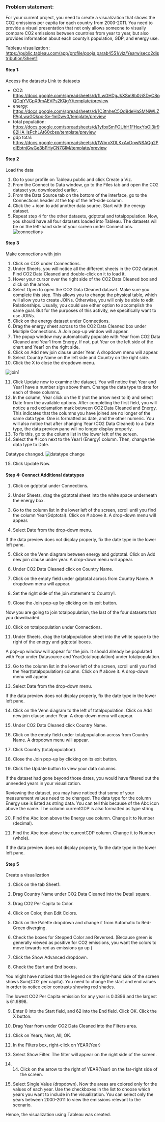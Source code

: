 ### Problem statement: 
For your current project, you need to create a visualization that shows the CO2 emissions per capita for each country from 2000-2011. You need to provide a visual presentation that not only allows someone to visually compare CO2 emissions between countries from year to year, but also provides information about each county’s population, GDP, and energy use. 

Tableau visualization : https://public.tableau.com/app/profile/pooja.parab4551/viz/Yearwiseco2distribution/Sheet1

#### Step 1:
Access the datasets
Link to datasets
- CO2: https://docs.google.com/spreadsheets/d/1LwGHDgJkXSm8b0ziSDyC8pQGqjYVGpX9mAEVPs2KQgY/template/preview
- energy: https://docs.google.com/spreadsheets/d/1C3tnheC5Qd8deHaSMNjWLZPApLwaGQkpx-Sv-1mDwv0/template/preview
- total population: https://docs.google.com/spreadsheets/d/1yfbxSmFOUhH1FHoxYpOl3ir982HA_lsPchLAt60xbss/template/preview
- gdp total: https://docs.google.com/spreadsheets/d/1WbrxXDLKxAxDpwNSAQg2PdIEbtnjGwGe3bPHyCN7GlM/template/preview


#### Step 2
Load the data
1. Go to your profile on Tableau public and click Create a Viz.
2. From the Connect to Data window, go to the Files tab and open the CO2 dataset you downloaded earlier.
3. From the Data Source tab on the bottom of the interface, go to the Connections header at the top of the left-side column.
4. Click the + icon to add another data source. Start with the energy dataset.
5. Repeat step 4 for the other datasets, gdptotal and totalpopulation.
Now, you should have all four datasets loaded into Tableau. The datasets will be on the left-hand side of your screen under Connections.
![connections](https://github.com/PoojaParab-DA/Tableau/assets/172165136/39ce8fa6-d917-4aff-a406-1c26cce650eb) 

#### Step 3
Make connections with join
1. Click on CO2 under Connections. 
2. Under Sheets, you will notice all the different sheets in the CO2 dataset. Find CO2 Data Cleaned and double-click on it to load it.
3. Hover your cursor over the right side of the CO2 Data Cleaned box and click on the arrow.
4. Select Open to open the CO2 Data Cleaned dataset. Make sure you complete this step. This allows you to change the physical table, which will allow you to create JOINs. Otherwise, you will only be able to edit Relationships. Usually, you could use either option to accomplish the same goal. But for the purposes of this activity, we specifically want to use JOINs.
5. Click on the energy dataset under Connections.
6. Drag the energy sheet across to the CO2 Data Cleaned box under Multiple Connections. A Join pop-up window will appear.
7. The popup window may automatically populate with Year from CO2 Data Cleaned and Year1 from Energy. If not, put Year on the left side of the chart and Year1 on the right side.
8. Click on Add new join clause under Year. A dropdown menu will appear.
9. Select Country Name on the left side and Country on the right side.
10. Click the X to close the dropdown menu.

![join1](https://github.com/PoojaParab-DA/Tableau/assets/172165136/a34aac19-bbbf-4eec-b538-2ae972605b44)

11. Click Update now to examine the dataset. You will notice that Year and Year1 have a number sign above them. Change the data type to date for each of these columns. 
12. In the column, Year click on the # (not the arrow next to it) and select Date from the available options. 
After completing the first field, you will notice a red exclamation mark between CO2 Data Cleaned and Energy. This indicates that the columns you have joined are no longer of the same data type. One is formatted as date, and the other numeric.
You will also notice that after changing Year (CO2 Data Cleaned) to a Date type, the data preview pane will no longer display properly.
13. To fix this, go to the column list in the lower left of the screen. 
14. Select the # icon next to the Year1 (Energy) column. Then, change the data type to Date.

Datatype changed.
![datatype change](https://github.com/PoojaParab-DA/Tableau/assets/172165136/9a3c091c-b205-4135-95c5-1cefa9853d78)

15. Click Update Now.

#### Step 4: Connect Additional datatypes

1. Click on gdptotal under Connections.

2. Under Sheets, drag the gdptotal sheet into the white space underneath the energy box.  

3. Go to the column list in the lower left of the screen, scroll until you find the column Year(Gdptotal). Click on # above it. A drop-down menu will appear.

4. Select Date from the drop-down menu.

If the data preview does not display properly, fix the date type in the lower left pane.

5. Click on the Venn diagram between energy and gdptotal. Click on Add new join clause under year. A drop-down menu will appear. 

6. Under CO2 Data Cleaned click on Country Name.

7. Click on the empty field under gdptotal across from Country Name. A dropdown menu will appear.

8. Set the right side of the join statement to Country1.

9. Close the Join pop-up by clicking on its exit button.

Now you are going to join totalpopulation, the last of the four datasets that you downloaded.

10. Click on totalpopulation under Connections.

11. Under Sheets, drag the totalpopulation sheet into the white space to the right of the energy and gdptotal boxes. 

A pop-up window will appear for the join. It should already be populated with Year under Datasource and Year(totalpopulation) under totalpopulation.

12. Go to the column list in the lower left of the screen, scroll until you find the Year(totalpopulation) column. Click on # above it. A drop-down menu will appear.

13. Select Date from the drop-down menu.

If the data preview does not display properly, fix the date type in the lower left pane.

14. Click on the Venn diagram to the left of totalpopulation. Click on Add new join clause under Year. A drop-down menu will appear. 

15. Under CO2 Data Cleaned click Country Name. 

16. Click on the empty field under totalpopulation across from Country Name. A dropdown menu will appear.

17. Click Country (totalpopulation).

18. Close the Join pop-up by clicking on its exit button.

19. Click the Update button to view your data columns.

If the dataset had gone beyond those dates, you would have filtered out the unneeded years in your visualization.

Reviewing the dataset, you may have noticed that some of your measurement values need to be changed. The data type for the column Energy use is listed as string data. You can tell this because of the Abc icon above the name. The column currentGDP is also formatted as type string.

20. Find the Abc icon above the Energy use column. Change it to Number (decimal).

21. Find the Abc icon above the currentGDP column. Change it to Number (whole).

If the data preview does not display properly, fix the date type in the lower left pane.

#### Step 5
Create a visualization

1. Click on the tab Sheet1.

2. Drag Country Name under CO2 Data Cleaned into the Detail square.

3. Drag CO2 Per Capita to Color.

4. Click on Color, then Edit Colors.

5. Click on the Palette dropdown and change it from Automatic to Red-Green diverging.

6. Check the boxes for Stepped Color and Reversed. (Because green is generally viewed as positive for CO2 emissions, you want the colors to move towards red as emissions go up.)

7. Click the Show Advanced dropdown.

8. Check the Start and End boxes.

You might have noticed that the legend on the right-hand side of the screen shows Sum(CO2 per capita). You need to change the start and end values in order to notice color contrasts showing red shades. 

The lowest CO2 Per Capita emission for any year is 0.0396 and the largest is 61.9898. 

9. Enter 0 into the Start field, and 62 into the End field. Click OK. Click the X button.

10. Drag Year from under CO2 Data Cleaned into the Filters area. 

11. Click on Years, Next, All, OK.

12. In the Filters box, right-click on YEAR(Year)

13. Select Show Filter. The filter will appear on the right side of the screen.

14. 14. Click on the arrow to the right of YEAR(Year) on the far-right side of the screen.

15. Select Single Value (dropdown). Now the areas are colored only for the values of each year. Use the checkboxes in the list to choose which years you want to include in the visualization. You can select only the years between 2000-2011 to view the emissions relevant to the scenario.

Hence, the visualization using Tableau was created.

